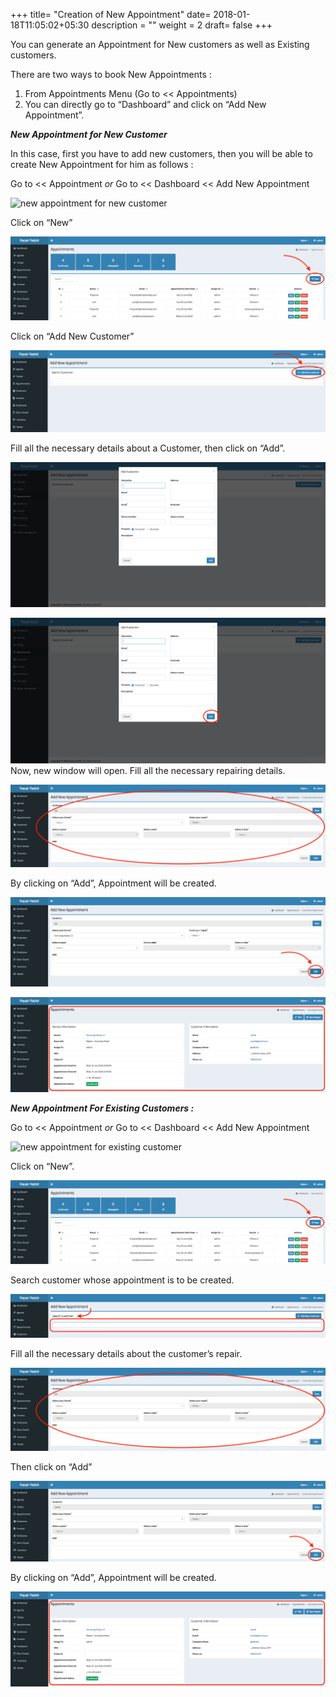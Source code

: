 +++
title= "Creation of New Appointment"
date= 2018-01-18T11:05:02+05:30
description = ""
weight = 2
draft= false
+++


You can generate an Appointment for New customers as well as Existing customers. 

There are two ways to book New Appointments :

1. From  Appointments Menu (Go to << Appointments)   
2. You can directly go to “Dashboard”  and click on “Add New Appointment”. 


_**New Appointment for New Customer**_
 
In this case, first you have to add new customers, then you will be able to create New Appointment for him as follows :

Go to << Appointment  *or*     Go to << Dashboard << Add New Appointment

![new appointment for new customer](/images/appointments/appointment_gotoboth.png)

Click on “New” 

![new appointment for new customer](/images/appointments/appointment_new.png)

Click on “Add New Customer”

![new appointment for new customer](/images/appointments/appointment_newcustomer.png)

Fill all the necessary details about a Customer, then click on “Add”.

![new appointment for new customer](/images/appointments/appointment_filldata.png)


![new appointment for new customer](/images/appointments/appointment_add.png)
Now, new window will open. Fill all the necessary repairing details. 


![new appointment for new customer6](/images/appointments/appointment_filldetail.png)

By clicking on “Add”, Appointment will be created. 


![new appointment for new customer5](/images/appointments/appointment_clickadd.png)

![new appointment for new customer2](/images/appointments/appointment_fillthedata.png)

_**New Appointment For Existing Customers :**_


Go to << Appointment  *or*  Go to << Dashboard << Add New Appointment

![new appointment for existing customer](/images/appointments/appointment_gotoboth.png)

Click on “New”.

![new appointment for existing customer2](/images/appointments/appointment_new.png)

Search customer whose appointment is to be created.

![new appointment for existing customer2](/images/appointments/appointntment_search.png)

Fill all the necessary details about the customer’s repair. 

![new appointment for existing customer2](/images/appointments/appointment_filldetail.png)

Then click on “Add”

![new appointment for existing customer2](/images/appointments/appointment_1clickadd.png)

By clicking on “Add”, Appointment will be created.

![new appointment for new customer2](/images/appointments/appointment_fillthedata.png)






